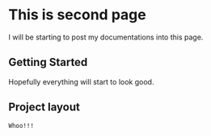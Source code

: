 # This is second page

I will be starting to post my documentations into this page.

## Getting Started

Hopefully everything will start to look good.

## Project layout

    Whoo!!!